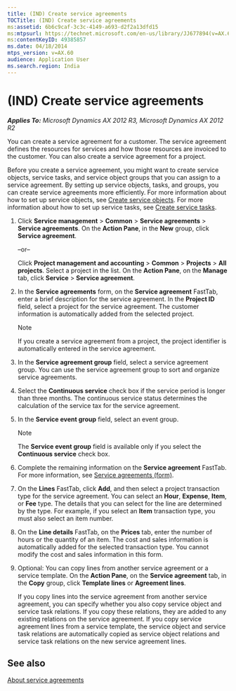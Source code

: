 ```yaml
---
title: (IND) Create service agreements
TOCTitle: (IND) Create service agreements
ms:assetid: 6b6c9caf-3c3c-4149-a693-d2f2a13dfd15
ms:mtpsurl: https://technet.microsoft.com/en-us/library/JJ677894(v=AX.60)
ms:contentKeyID: 49385857
ms.date: 04/18/2014
mtps_version: v=AX.60
audience: Application User
ms.search.region: India
---
```


# (IND) Create service agreements 


_**Applies To:** Microsoft Dynamics AX 2012 R3, Microsoft Dynamics AX 2012 R2_

You can create a service agreement for a customer. The service agreement defines the resources for services and how those resources are invoiced to the customer. You can also create a service agreement for a project.

Before you create a service agreement, you might want to create service objects, service tasks, and service object groups that you can assign to a service agreement. By setting up service objects, tasks, and groups, you can create service agreements more efficiently. For more information about how to set up service objects, see [Create service objects](create-service-objects.md). For more information about how to set up service tasks, see [Create service tasks](create-service-tasks.md).

1.  Click **Service management** \> **Common** \> **Service agreements** \> **Service agreements**. On the **Action Pane**, in the **New** group, click **Service agreement**.
    
    –or–
    
    Click **Project management and accounting** \> **Common** \> **Projects** \> **All projects**. Select a project in the list. On the **Action Pane**, on the **Manage** tab, click **Service** \> **Service agreement**.

2.  In the **Service agreements** form, on the **Service agreement** FastTab, enter a brief description for the service agreement. In the **Project ID** field, select a project for the service agreement. The customer information is automatically added from the selected project.
    

    > [!NOTE]
    > <P>If you create a service agreement from a project, the project identifier is automatically entered in the service agreement.</P>



3.  In the **Service agreement group** field, select a service agreement group. You can use the service agreement group to sort and organize service agreements.

4.  Select the **Continuous service** check box if the service period is longer than three months. The continuous service status determines the calculation of the service tax for the service agreement.

5.  In the **Service event group** field, select an event group.
    

    > [!NOTE]
    > <P>The <STRONG>Service event group</STRONG> field is available only if you select the <STRONG>Continuous service</STRONG> check box.</P>



6.  Complete the remaining information on the **Service agreement** FastTab. For more information, see [Service agreements (form)](https://technet.microsoft.com/en-us/library/aa617823\(v=ax.60\)).

7.  On the **Lines** FastTab, click **Add**, and then select a project transaction type for the service agreement. You can select an **Hour**, **Expense**, **Item**, or **Fee** type. The details that you can select for the line are determined by the type. For example, if you select an **Item** transaction type, you must also select an item number.

8.  On the **Line details** FastTab, on the **Prices** tab, enter the number of hours or the quantity of an item. The cost and sales information is automatically added for the selected transaction type. You cannot modify the cost and sales information in this form.

9.  Optional: You can copy lines from another service agreement or a service template. On the **Action Pane**, on the **Service agreement** tab, in the **Copy** group, click **Template lines** or **Agreement lines**.
    
    If you copy lines into the service agreement from another service agreement, you can specify whether you also copy service object and service task relations. If you copy these relations, they are added to any existing relations on the service agreement. If you copy service agreement lines from a service template, the service object and service task relations are automatically copied as service object relations and service task relations on the new service agreement lines.

## See also

[About service agreements](about-service-agreements.md)

  


